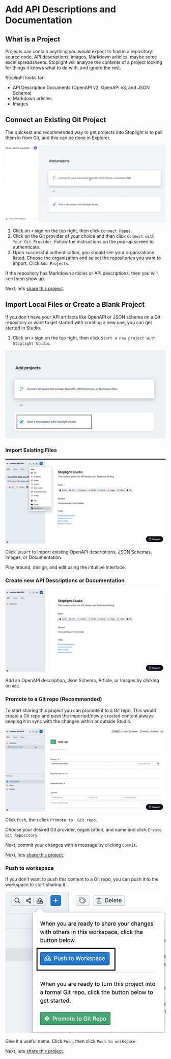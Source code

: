 # Add API Descriptions and Documentation

## What is a Project

Projects can contain anything you would expect to find in a repository: source code, API descriptions, images, Markdown articles, maybe some excel spreadsheets. Stoplight will analyze the contents of a project looking for things it knows what to do with, and ignore the rest.

Stoplight looks for: 

- API Description Documents (OpenAPI v2, OpenAPI v3, and JSON Schema)
- Markdown articles
- Images

## Connect an Existing Git Project

The quickest and recommended way to get projects into Stoplight is to pull them in from Git, and this can be done in Explorer.

![add-projects](../../assets/images/git-connect-compressed.gif)

1. Click on `+` sign on the top right, then click `Connect Repos`.
2. Click on the Git provider of your choice and then click `Connect with Your Git Provider`. Follow the instructions on the pop-up screen to authenticate.
4. Upon successful authentication, you should see your organizations listed. Choose the organization and select the repositories you want to import. Click `Add Projects`.

If the repository has Markdown articles or API descriptions, then you will see them show up.

Next, lets [share this project](share-documentation-quickstart.md). 

## Import Local Files or Create a Blank Project

If you don't have your API artifacts like OpenAPI or JSON schema on a Git repository or want to get started with creating a new one, you can get started in Studio. 

1. Click on `+` sign on the top right, then click `Start a new project with Stoplight Studio`.

![start a new project](../../assets/images/start-a-new-project.png)

### Import Existing Files

![import existing file](../../assets/images/import-existing-file.gif)

Click `Import` to Import existing OpenAPI descriptions, JSON Schemas, Images, or Documentation.

Play around, design, and edit using the intuitive interface.  

### Create new API Descriptions or Documentation

![create new API](../../assets/images/add-api-studio.gif)

Add an OpenAPI description, Json Schema, Article, or Images by clicking on `Add`.

### Promote to a Git repo (Recommended)
To start sharing this project you can promote it to a Git repo. This would create a Git repo and push the imported/newly created content always keeping it in sync with the changes within or outside Studio. 

![promote-to-git](../../assets/images/promote-to-git.gif)

Click `Push`, then click `Promote to  Git repo`. 

Choose your desired Git provider, organization, and name and click `Create Git Repository`.

Next, commit your changes with a message by clicking `Commit`. 

Next, lets [share this project](share-documentation-quickstart.md). 

### Push to workspace

If you don't want to push this content to a Git repo, you can push it to the workspace to start sharing it.

![push-to-workspace](../../assets/images/push-to-workspace.png)

Give it a useful name. Click `Push`, then click `Push to workspace`. 

Next, lets [share this project](share-documentation-quickstart.md). 

